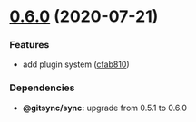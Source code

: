 # [0.6.0](https://github.com/twinh/gitsync/compare/@gitsync/import-command@0.5.1...@gitsync/import-command@0.6.0) (2020-07-21)


### Features

* add plugin system ([cfab810](https://github.com/twinh/gitsync/commit/cfab8106437e6f6df4c80d9664c91decd6d89211))





### Dependencies

* **@gitsync/sync:** upgrade from 0.5.1 to 0.6.0
